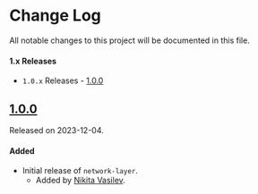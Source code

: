 # Change Log
All notable changes to this project will be documented in this file.

#### 1.x Releases
- `1.0.x` Releases - [1.0.0](#100)

## [1.0.0](https://github.com/space-code/network-layer/releases/tag/1.0.0)
Released on 2023-12-04.

#### Added
- Initial release of `network-layer`.
  - Added by [Nikita Vasilev](https://github.com/nik3212).
